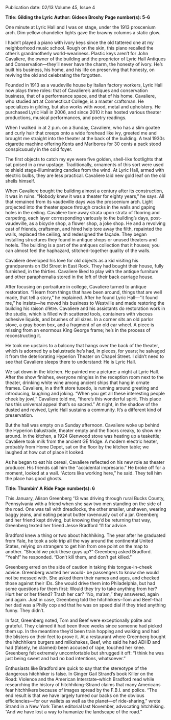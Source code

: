 Publication date: 02/13
Volume 45, Issue 4

**Title: Gilding the Lyric**
**Author: Gideon Broshy**
**Page number(s): 5-6**

One minute at Lyric Hall and I was on stage, under 
the 1913 proscenium arch.  Dim yellow chandelier lights 
gave the brawny columns a static glow.  

I hadn’t played a piano with ivory keys since the old 
tattered one at my neighborhood music school.  Rough 
on the skin, this piano recalled the other’s grandmotherly 
world-weariness.  Plastic keys aren’t for John Cavaliere, 
the owner of the building and the proprietor of Lyric 
Hall Antiques and Conservation—they’ll never have the 
charm, the honesty of ivory.  He’s built his business, 
his home, and his life on preserving that honesty, on 
reviving the old and celebrating the forgotten. 

Founded in 1913 as a vaudeville house by Italian 
factory workers, Lyric Hall now plays three roles: that of 
Cavaliere’s antiques and conservation business, that of 
a performance space, and that of his home.  Cavaliere, 
who studied art at Connecticut College, is a master 
craftsman. He specializes in gilding, but also works with 
wood, metal and upholstery. He purchased Lyric Hall 
in 2006, and since 2010 it has hosted various theater 
productions, musical performances, and poetry readings. 

When I walked in at 2 p.m. on a Sunday, Cavaliere, 
who has a slim goatee and curly hair that creeps onto 
a wide forehead like ivy, greeted me and brought me 
straight into the theater at the back of the building. 
A teal 1930s cigarette machine offering Kents and 
Marlboros for 30 cents a pack stood conspicuously in 
the cold foyer.

The first objects to catch my eye were five golden, 
shell-like footlights that sat poised in a row upstage. 
Traditionally, ornaments of this sort were used to shield 
stage-illuminating candles from the wind. At Lyric 
Hall, armed with electric bulbs, they are less practical. 
Cavaliere laid new gold leaf on the old shells himself. 

When Cavaliere bought the building almost a century 
after its construction, it was in ruins. “Nobody knew it 
was a theater for eighty years,” he says. All that remained 
from its vaudeville days was the proscenium arch. Light 
projected into the theater space through cracks in the 
walls and gaping holes in the ceiling. Cavaliere tore 
away strata upon strata of flooring and carpeting, each 
layer corresponding variously to the building’s days, 
post-vaudeville, as a bicycle shop, a flower shop, a joke 
shop. He and a revolving cast of friends, craftsmen, 
and hired help tore away the filth, repainted the walls, 
replaced the ceiling, and redesigned the façade. They 
began installing structures they found in antique shops 
or unused theaters and hotels. The building is a part of 
the antiques collection that it houses; you can almost feel 
the haphazard, stitched-together quality of the walls.

Cavaliere developed his love for old objects as a 
kid visiting his grandparents on Eld Street in East Rock. 
They had bought their house, fully furnished, in the 
thirties. Cavaliere liked to play with the antique furniture 
and other paraphernalia stored in the loft of their back 
carriage house. 

After focusing on portraiture in college, Cavaliere 
turned to antique restoration. “I learn from things that 
have been around, things that are well made, that tell 
a story,” he explained.  After he found Lyric Hall—“it 
found me,” he insists—he moved his business to 
Westville and made restoring the building his raison d’être. 
Cavaliere and his assistants do restoration work in 
the studio, which is filled with scattered tools, containers 
with viscous adhesive liquids, and brushes of all sizes. In 
a corner sits an old parlor stove, a gray boom box, and 
a fragment of an old car wheel. A piece is missing from 
an enormous King George frame; he’s in the process of 
reconstructing it. 

He took me upstairs to a balcony that hangs over 
the back of the theater, which is adorned by a balustrade 
he’s had, in pieces, for years; he salvaged it from the 
deteriorating Hyperion Theater on Chapel Street. I didn’t 
need to see that Cavaliere sleeps there to understand: He 
is Lyric Hall.


We sat down in the kitchen. He painted me a 
picture: a night at Lyric Hall.  After the show finishes, 
everyone mingles in the reception room next to the 
theater, drinking white wine among ancient ships that 
hang in ornate frames. Cavaliere, in a thrift store tuxedo, 
is running around greeting and introducing, laughing and 
joking.  “When you get all these interesting people cheek 
by jowl,” Cavaliere told me, “there’s this wonderful spirit. 
This place has this universal appeal that’s so sacred.” At 
night, in the shadow of the dusted and revived, Lyric 
Hall sustains a community.  It’s a different kind of 
preservation.

But the hall was empty on a Sunday afternoon. 
Cavaliere woke up behind the Hyperion balustrade, 
theater empty and the floors creaky, to show me around. 
In the kitchen, a 1924 Glenwood stove was heating up 
a teakettle; Cavaliere took milk from the ancient GE 
fridge. A modern electric heater, probably from Home 
Depot, sat on the floor by the kitchen table; we laughed 
at how out of place it looked.  

As he began to eat his cereal, Cavaliere reflected on 
his new role as theater producer. His friends call him 
the “accidental impresario.” He broke off for a moment, 
looked at a wall. “Actors like working here,” he said. 
They tell him the place has good ghosts. 


**Title: Thumbin’ A Ride**
**Page number(s): 6**

This January, Alison Greenberg ‘13 was driving 
through rural Bucks County, Pennsylvania with a friend 
when she saw two men standing on the side of the road. 
One was tall with dreadlocks, the other smaller, unshaven, 
wearing baggy jeans, and eating peanut butter ravenously 
out of a jar. Greenberg and her friend kept driving, but 
knowing they’d be returning that way, Greenberg texted 
her friend Jesse Bradford ‘11 for advice. 

Bradford knew a thing or two about hitchhiking. 
The year after he graduated from Yale, he took a solo trip 
all the way around the continental United States, relying 
on strangers to get him from one point on the map to 
another. “Should we pick these guys up?” Greenberg 
asked Bradford. “Yeah!” he responded. “Don’t kill them, 
and don’t get killed.”

Greenberg erred on the side of caution in taking this 
tongue-in-cheek advice. Greenberg wanted her would-
be passengers to know she would not be messed with. 
She asked them their names and ages, and checked those 
against their IDs. She would drive them into Philadelphia, 
but had some questions for them first: Would they try to 
take anything from her? Hurt her or her friend? Trash 
her car? “No, ma’am,” they answered, again and again. 
Just in case, Greenberg told the hitchhikers–Tom and 
Beef–that her dad was a Philly cop and that he was on 
speed dial if they tried anything funny. They didn’t. 

In fact, Greenberg noted, Tom and Beef were 
exceptionally polite and grateful. They claimed it had 
been three weeks since someone had picked them up. In 
the meantime they’d been train hopping and walking and 
had the blisters on their feet to prove it. At a restaurant 
where Greenberg bought the hitchhikers burgers and 
milkshakes, Beef, who said he had ADHD and had 
(falsely, he claimed) been accused of rape, touched 
her knee. Greenberg felt extremely uncomfortable but 
shrugged it off: “I think he was just being sweet and had 
no bad intentions, whatsoever.” 

Enthusiasts like Bradford are quick to say that 
the stereotype of the dangerous hitchhiker is false. In 
Ginger Gail Strand’s book Killer on the Road: Violence 
and the American Interstate–which Bradford read while 
researching the history of hitchhiking–Strand claims 
that many Americans fear hitchhikers because of 
images spread by the F.B.I. and police. “The end result 
is that we have largely turned our backs on the obvious 
efficiencies—for our wallets as well as the planet—of 
ride-sharing,” wrote Strand in a New York Times editorial 
last November, advocating hitchhiking. “And we have 
lost a way to humanize the landscape of the road.”